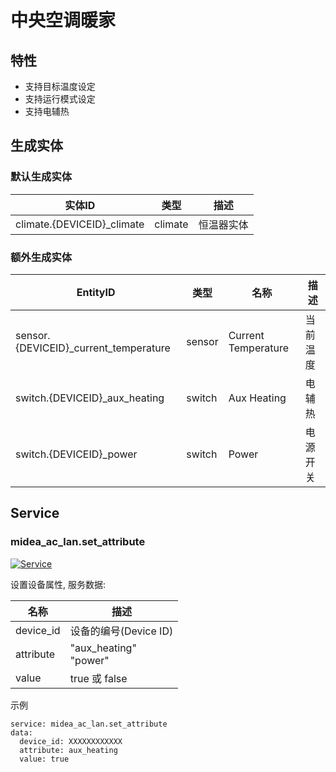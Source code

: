 # 中央空调暖家
## 特性
- 支持目标温度设定
- 支持运行模式设定
- 支持电辅热

## 生成实体
### 默认生成实体
| 实体ID                       | 类型      | 描述    |
|----------------------------|---------|-------|
| climate.{DEVICEID}_climate | climate | 恒温器实体 |

### 额外生成实体

| EntityID                              | 类型     | 名称                  | 描述   |
|---------------------------------------|--------|---------------------|------|
| sensor.{DEVICEID}_current_temperature | sensor | Current Temperature | 当前温度 |
| switch.{DEVICEID}_aux_heating         | switch | Aux Heating         | 电辅热  |
| switch.{DEVICEID}_power               | switch | Power               | 电源开关 |

## Service

### midea_ac_lan.set_attribute

[![Service](https://my.home-assistant.io/badges/developer_call_service.svg)](https://my.home-assistant.io/redirect/developer_call_service/?service=midea_ac_lan.set_attribute)

设置设备属性, 服务数据:

| 名称        | 描述                        |
|-----------|---------------------------|
| device_id | 设备的编号(Device ID)          |
| attribute | "aux_heating"<br/>"power" |
| value     | true 或 false              |

示例
```
service: midea_ac_lan.set_attribute
data:
  device_id: XXXXXXXXXXXX
  attribute: aux_heating
  value: true
```